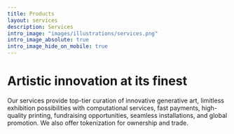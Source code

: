 ```yaml
---
title: Products
layout: services
description: Services
intro_image: "images/illustrations/services.png"
intro_image_absolute: true
intro_image_hide_on_mobile: true
---
```


# Artistic innovation at its finest

Our services provide top-tier curation of innovative generative art, limitless exhibition possibilities with computational services, fast payments, high-quality printing, fundraising opportunities, seamless installations, and global promotion. We also offer tokenization for ownership and trade.
